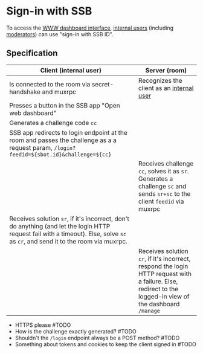 # Sign-in with SSB

To access the [WWW dashboard interface](Web%20Dashboard.md), [internal users](../Stakeholders/Internal%20user.md) (including [moderators](../Stakeholders/Moderator.md)) can use "sign-in with SSB ID".

## Specification

| Client (internal user) | Server (room) |
|----------------------|---------------|
| Is connected to the room via secret-handshake and muxrpc | Recognizes the client as an [internal user](../Stakeholders/Internal%20user.md) |
| Presses a button in the SSB app "Open web dashboard" | |
| Generates a challenge code `cc` | |
| SSB app redirects to login endpoint at the room and passes the challenge as a a request param, `/login?feedid=${sbot.id}&challenge=${cc}` | |
| | Receives challenge `cc`, solves it as `sr`. Generates a challenge `sc` and sends `sr+sc` to the client `feedid` via muxrpc |
| Receives solution `sr`, if it's incorrect, don't do anything (and let the login HTTP request fail with a timeout). Else, solve `sc` as `cr`, and send it to the room via muxrpc. | |
| | Receives solution `cr`, if it's incorrect, respond the login HTTP request with a failure. Else, redirect to the logged-in view of the dashboard `/manage` |

- HTTPS please #TODO
- How is the challenge exactly generated? #TODO
- Shouldn't the `/login` endpoint always be a POST method? #TODO
- Something about tokens and cookies to keep the client signed in #TODO

